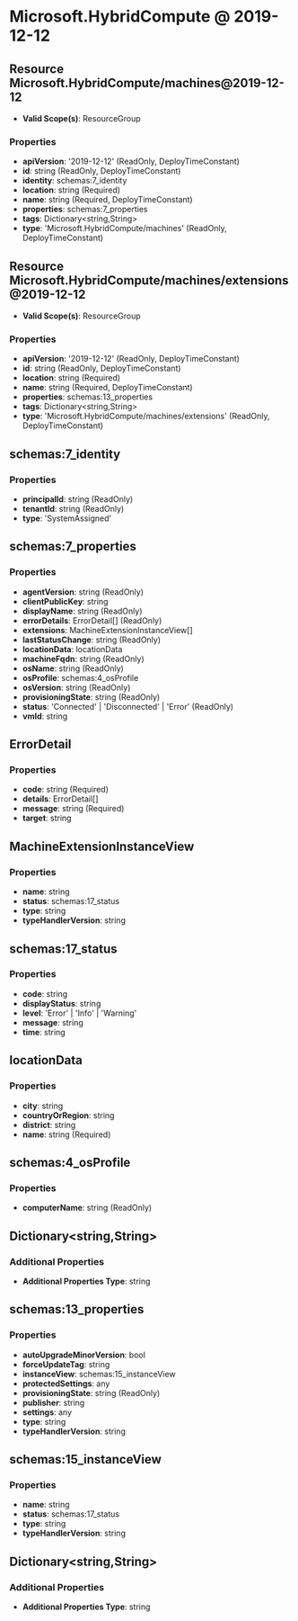 # Microsoft.HybridCompute @ 2019-12-12

## Resource Microsoft.HybridCompute/machines@2019-12-12
* **Valid Scope(s)**: ResourceGroup
### Properties
* **apiVersion**: '2019-12-12' (ReadOnly, DeployTimeConstant)
* **id**: string (ReadOnly, DeployTimeConstant)
* **identity**: schemas:7_identity
* **location**: string (Required)
* **name**: string (Required, DeployTimeConstant)
* **properties**: schemas:7_properties
* **tags**: Dictionary<string,String>
* **type**: 'Microsoft.HybridCompute/machines' (ReadOnly, DeployTimeConstant)

## Resource Microsoft.HybridCompute/machines/extensions@2019-12-12
* **Valid Scope(s)**: ResourceGroup
### Properties
* **apiVersion**: '2019-12-12' (ReadOnly, DeployTimeConstant)
* **id**: string (ReadOnly, DeployTimeConstant)
* **location**: string (Required)
* **name**: string (Required, DeployTimeConstant)
* **properties**: schemas:13_properties
* **tags**: Dictionary<string,String>
* **type**: 'Microsoft.HybridCompute/machines/extensions' (ReadOnly, DeployTimeConstant)

## schemas:7_identity
### Properties
* **principalId**: string (ReadOnly)
* **tenantId**: string (ReadOnly)
* **type**: 'SystemAssigned'

## schemas:7_properties
### Properties
* **agentVersion**: string (ReadOnly)
* **clientPublicKey**: string
* **displayName**: string (ReadOnly)
* **errorDetails**: ErrorDetail[] (ReadOnly)
* **extensions**: MachineExtensionInstanceView[]
* **lastStatusChange**: string (ReadOnly)
* **locationData**: locationData
* **machineFqdn**: string (ReadOnly)
* **osName**: string (ReadOnly)
* **osProfile**: schemas:4_osProfile
* **osVersion**: string (ReadOnly)
* **provisioningState**: string (ReadOnly)
* **status**: 'Connected' | 'Disconnected' | 'Error' (ReadOnly)
* **vmId**: string

## ErrorDetail
### Properties
* **code**: string (Required)
* **details**: ErrorDetail[]
* **message**: string (Required)
* **target**: string

## MachineExtensionInstanceView
### Properties
* **name**: string
* **status**: schemas:17_status
* **type**: string
* **typeHandlerVersion**: string

## schemas:17_status
### Properties
* **code**: string
* **displayStatus**: string
* **level**: 'Error' | 'Info' | 'Warning'
* **message**: string
* **time**: string

## locationData
### Properties
* **city**: string
* **countryOrRegion**: string
* **district**: string
* **name**: string (Required)

## schemas:4_osProfile
### Properties
* **computerName**: string (ReadOnly)

## Dictionary<string,String>
### Additional Properties
* **Additional Properties Type**: string

## schemas:13_properties
### Properties
* **autoUpgradeMinorVersion**: bool
* **forceUpdateTag**: string
* **instanceView**: schemas:15_instanceView
* **protectedSettings**: any
* **provisioningState**: string (ReadOnly)
* **publisher**: string
* **settings**: any
* **type**: string
* **typeHandlerVersion**: string

## schemas:15_instanceView
### Properties
* **name**: string
* **status**: schemas:17_status
* **type**: string
* **typeHandlerVersion**: string

## Dictionary<string,String>
### Additional Properties
* **Additional Properties Type**: string

